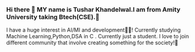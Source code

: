 ### Hi there 👋 MY name is Tushar Khandelwal.I am from Amity University taking Btech(CSE).🏫
I have a huge interest in AI/MI and development🧑‍💻! Currently studying Machine Learning,Python,DSA in C .
Currently just a student.
I love to join different community that involve creating something for the society!🙋


<!--
**TusharKhandelwal27/TusharKhandelwal27** is a ✨ _special_ ✨ repository because its `README.md` (this file) appears on your GitHub profile.

Here are some ideas to get you started:

- 🔭 I’m currently working on this page.
- 🌱 I’m currently learning machine learning
- 👯 I’m looking to collaborate on 
- 🤔 I’m looking for help with ...
- 💬 Ask me about ... tushar_khandelwal16(Instagram)

- 📫 How to reach me: 
- 😄 Pronouns: ...
- ⚡ Fun fact: ...
-->

